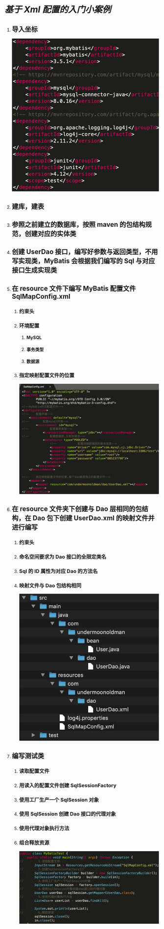 # ***基于 Xml 配置的入门小案例***

1. ## 导入坐标

   ![正事配图](https://raw.githubusercontent.com/undermoonoldman/JavaFamilyBucket/master/Resource/IMG/057.jpg)

2. ## 建库，建表

3. ## 参照之前建立的数据库，按照 maven 的包结构规范，创建对应的实体类

4. ## 创建 UserDao 接口，编写好参数与返回类型，不用写实现类，MyBatis 会根据我们编写的 Sql 与对应接口生成实现类

5. ## 在 resource 文件下编写 MyBatis 配置文件 SqlMapConfig.xml

   1. ### 约束头

   2. ### 环境配置

      1. #### MySQL

      2. #### 事务类型

      3. #### 数据源

   3. ### 指定映射配置文件的位置

      ![正事配图](https://raw.githubusercontent.com/undermoonoldman/JavaFamilyBucket/master/Resource/IMG/058.jpg)

6. ## 在 resource 文件夹下创建与 Dao 层相同的包结构，在 Dao 包下创建 UserDao.xml 的映射文件并进行编写

   1. ### 约束头

   2. ### 命名空间要求为 Dao 接口的全限定类名

   3. ### Sql 的 ID 属性为对应 Dao 的方法名

   4. ### 映射文件与 Dao 包结构相同

      ![正事配图](https://raw.githubusercontent.com/undermoonoldman/JavaFamilyBucket/master/Resource/IMG/059.jpg)

7. ## 编写测试类

   1. ### 读取配置文件

   2. ### 用读入的配置文件创建 SqlSessionFactory

   3. ### 使用工厂生产一个 SqlSession 对象

   4. ### 使用 SqlSession 创建 Dao 接口的代理对象

   5. ### 使用代理对象执行方法

   6. ### 组合释放资源

      ![正事配图](https://raw.githubusercontent.com/undermoonoldman/JavaFamilyBucket/master/Resource/IMG/060.jpg)

      